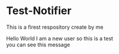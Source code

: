 # Test-Notifier
 This is a firest respository create by me 

Hello World
I am a new user
so this is a test  
you can see this message  